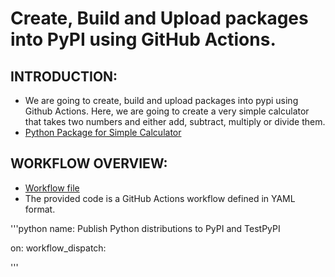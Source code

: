 # Create, Build and Upload packages into PyPI using GitHub Actions.

## INTRODUCTION:

  * We are going to create, build and upload packages into pypi using Github Actions. Here, we are going to create a very simple calculator that takes two numbers and either add, subtract, multiply or divide them.
  * [Python Package for Simple Calculator](https://github.com/VismayaM-2003/packages-yaml/blob/main/pypibacic/__init__.py)
  
## WORKFLOW OVERVIEW:

   * [Workflow file](https://github.com/VismayaM-2003/packages-yaml/blob/main/.github/workflows/python-publish.yml)
   * The provided code is a GitHub Actions workflow defined in YAML format.
     
'''python
name: Publish Python distributions to PyPI and TestPyPI

on:
  workflow_dispatch:
 
'''

